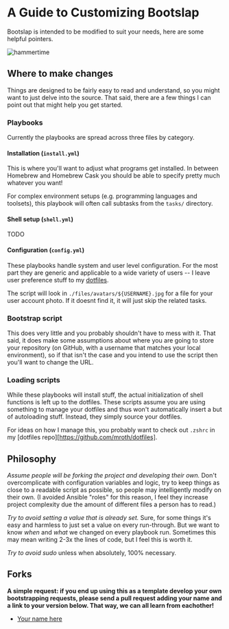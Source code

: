 # A Guide to Customizing Bootslap
Bootslap is intended to be modified to suit your needs, here are some helpful
pointers.

![hammertime](http://media.giphy.com/media/12bVDtXPOzYwda/giphy.gif)

## Where to make changes
Things are designed to be fairly easy to read and understand, so you might want
to just delve into the source.  That said, there are a few things I can point
out that might help you get started.


### Playbooks
Currently the playbooks are spread across three files by category.

#### Installation (`install.yml`)
This is where you'll want to adjust what programs get installed.  In between
Homebrew and Homebrew Cask you should be able to specify pretty much whatever
you want!

For complex environment setups (e.g. programming languages and toolsets), this
playbook will often call subtasks from the `tasks/` directory.

#### Shell setup (`shell.yml`)

TODO

#### Configuration (`config.yml`)
These playbooks handle system and user level configuration.  For the most part
they are generic and applicable to a wide variety of users -- I leave user
preference stuff to my [dotfiles][dotfiles].

The script will look in `./files/avatars/${USERNAME}.jpg` for a file for your
user account photo.  If it doesnt find it, it will just skip the related tasks.

[dotfiles]: https://github.com/mroth/dotfiles

### Bootstrap script
This does very little and you probably shouldn't have to mess with it.  That
said, it does make some assumptions about where you are going to store your
repository (on GitHub, with a username that matches your local environment), so
if that isn't the case and you intend to use the script then you'll want to
change the URL.


### Loading scripts
While these playbooks will install stuff, the actual initialization of shell
functions is left up to the dotfiles.  These scripts assume you are using
something to manage your dotfiles and thus won't automatically insert a but of
autoloading stuff. Instead, they simply source your dotfiles.

For ideas on how I manage this, you probably want to check out `.zshrc` in my
[dotfiles repo][https://github.com/mroth/dotfiles].

## Philosophy

*Assume people will be forking the project and developing their own.*  Don't
overcomplicate with configuration variables and logic, try to keep things as
close to a readable script as possible, so people may intelligently modify on
their own. (I avoided Ansible "roles" for this reason, I feel they increase
project complexity due the amount of different files a person has to read.)

*Try to avoid setting a value that is already set.* Sure, for some things it's
easy and harmless to just set a value on every run-through.  But we want to know
*when* and *what* we changed on every playbook run.  Sometimes this may mean
writing 2-3x the lines of code, but I feel this is worth it.

*Try to avoid sudo* unless when absolutely, 100% necessary.

## Forks
**A simple request: if you end up using this as a template develop your own
bootstrapping requests, please send a pull request adding your name and a link
to your version below.  That way, we can all learn from eachother!**

   * [Your name here](#)
